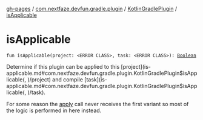 [gh-pages](../../index.md) / [com.nextfaze.devfun.gradle.plugin](../index.md) / [KotlinGradlePlugin](index.md) / [isApplicable](./is-applicable.md)

# isApplicable

`fun isApplicable(project: <ERROR CLASS>, task: <ERROR CLASS>): `[`Boolean`](https://kotlinlang.org/api/latest/jvm/stdlib/kotlin/-boolean/index.html)

Determine if this plugin can be applied to this [project](is-applicable.md#com.nextfaze.devfun.gradle.plugin.KotlinGradlePlugin$isApplicable(, )/project) and compile [task](is-applicable.md#com.nextfaze.devfun.gradle.plugin.KotlinGradlePlugin$isApplicable(, )/task).

For some reason the [apply](https://kotlinlang.org/api/latest/jvm/stdlib/kotlin/apply.html) call never receives the first variant so most of the logic is performed in here instead.

